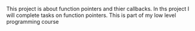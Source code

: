 This project is about function pointers and thier callbacks. 
In ths project I will complete tasks on function pointers.
This is part of my low level programming course
